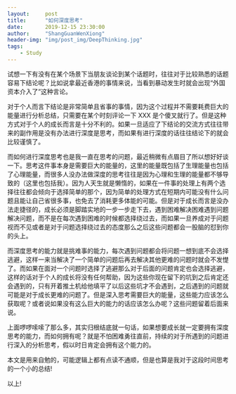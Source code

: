 ```yaml
---
layout:     post
title:      "如何深度思考"
date:       2019-12-15 23:30:00
author:     "ShangGuanWenXiong"
header-img: "img/post_img/DeepThinking.jpg"
tags:
    - Study
---
```


试想一下有没有在某个场景下当朋友谈论到某个话题时，往往对于比较熟悉的话题容易下结论呢？比如说拿最近香港的事情来说，当看到暴动发生时就会出现“外国资本介入了”这种言论。

对于个人而言下结论是非常简单且省事的事情，因为这个过程并不需要耗费巨大的能量进行分析总结，只需要在某个时刻评论一下 XXX 是个傻叉就行了。但是这种方式对于个人的成长而言是十分不利的。如果一旦适应了下结论的交流方式往往带来的副作用是没有办法进行深度是思考，而如果有进行深度的话往往结论下的就会比较谨慎了。

而如何进行深度思考也是我一直在思考的问题，最近稍微有点眉目了所以想好好谈一下。思考这件事本身是需要巨大的能量的，这里的能量既包括了生理能量也包括了心理能量，而很多人没办法做深度的思考往往是因为心理和生理的能量都不够导致的（这里也包括我）。因为人天生就是懒惰的，如果在一件事的处理上有两个选择往往都会倾向于选择简单的那个，因为简单的处理方式在短期内可能没有什么问题且能让自己省很多事，也免去了消耗更多体能的可能。但是对于成长而言是没办法走捷径的，成长必须是脚踏实地的一步一步走下去，遇到困难解决困难遇到问题解决问题，而不是在每次遇到困难的时候都选择绕过去，而如果一旦养成对于问题视而不见或者是对于问题选择绕过去的态度那么之后这些问题都会一股脑的怼到你的头上。

而深度思考的能力就是挑难事的能力，每次遇到问题都会将问题一想到底不会选择逃避，这样一来当解决了一个简单的问题后再去解决其他更难的问题时就会不发憷了。而如果在面对一个问题时选择了逃避那么对于后面的问题肯定也会选择逃避，这样的话对于个人的成长将没有任何帮助，因为这些你现在留下的坑到之后肯定还会遇到的，只有开着推土机给他填平了以后这些坑才不会遇到，之后遇到的问题就可能是对于成长更难的问题了。但是深入思考需要巨大的能量，这些能力应该怎么获取呢？或者说如果没有这么巨大的能力的话应该怎么办呢？这些问题留着后面来说。

上面啰啰嗦嗦了那么多，其实归根结底就一句话，如果想要成长就一定要拥有深度思考的能力，而如何拥有呢？就是不怕困难勇往直前，持续的对于所遇到的问题进行深入的分析思考，假以时日肯定会拥有这个能力的。

本文是用来自勉的，可能逻辑上都有点读不通顺，但是也算是我对于这段时间思考的一个小的总结!

以上!

